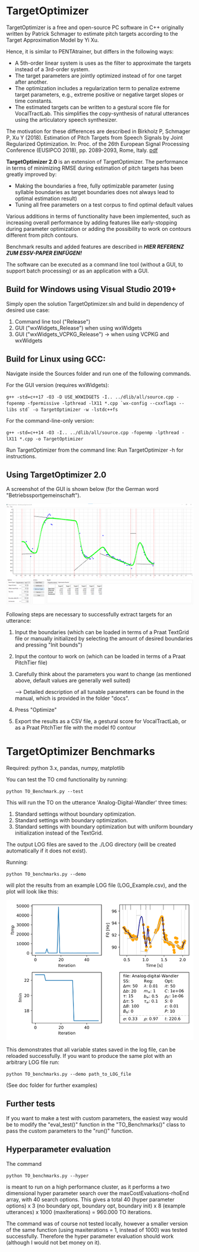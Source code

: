 # TargetOptimizer
TargetOptimizer is a free and open-source PC software in C++ originally written by Patrick Schmager to estimate pitch targets according to the Target Approximation Model by Yi Xu. 

Hence, it is similar to PENTAtrainer, but differs in the following ways:
- A 5th-order linear system is uses as the filter to approximate the targets instead of a 3rd-order system.
- The target parameters are jointly optimized instead of for one target after another.
- The optimization includes a regularization term to penalize extreme target parameters, e.g., extreme positive or negative target slopes or time constants.
- The estimated targets can be written to a gestural score file for VocalTractLab. This simplifies the copy-synthesis of natural utterances using the articulatory speech synthesizer.

The motivation for these differences are described in Birkholz P, Schmager P, Xu Y (2018). Estimation of Pitch Targets from Speech Signals by Joint Regularized Optimization. In: Proc. of the 26th European Signal Processing Conference (EUSIPCO 2018), pp. 2089-2093, Rome, Italy. [pdf](http://www.vocaltractlab.de/publications/birkholz-2018-eusipco.pdf)

**TargetOptimizer 2.0** is an extension of TargetOptimizer. The performance in terms of minimizing RMSE during estimation of pitch targets has been greatly improved by:
- Making the boundaries a free, fully optimizable parameter (using syllable boundaries as target boundaries does not always lead to optimal estimation result)
- Tuning all free parameters on a test corpus to find optimal default values

Various additions in terms of functionality have been implemented, such as increasing overall performance by adding features like early-stopping during parameter optimization or adding the possibility to work on contours different from pitch contours.


Benchmark results and added features are described in _**HIER REFERENZ ZUM ESSV-PAPER EINFÜGEN!**_


The software can be executed as a command line tool (without a GUI, to support batch processing) or as an application with a GUI.

## Build for Windows using Visual Studio 2019+
Simply open the solution TargetOptimizer.sln and build in dependency of desired use case:
1. Command line tool ("Release")
2. GUI ("wxWidgets_Release") when using wxWidgets
3. GUI ("wxWidgets_VCPKG_Release") -> when using VCPKG and wxWidgets

## Build for Linux using GCC:
Navigate inside the Sources folder and run one of the following commands.

For the GUI version (requires wxWidgets):

``g++ -std=c++17 -O3 -D USE_WXWIDGETS -I.. ../dlib/all/source.cpp -fopenmp -fpermissive -lpthread -lX11 *.cpp `wx-config --cxxflags --libs std` -o TargetOptimizer -w -lstdc++fs``

For the command-line-only version:

``g++ -std=c++14 -O3 -I.. ../dlib/all/source.cpp -fopenmp -lpthread -lX11 *.cpp -o TargetOptimizer``

Run TargetOptimizer from the command line:
Run TargetOptimizer -h for instructions.

## Using TargetOptimizer 2.0
A screenshot of the GUI is shown below (for the German word "Betriebssportgemeinschaft").

![Screenshot Target Optimizer 2.0](doc/TargetOptimizer_GUI.png)

Following steps are necessary to successfully extract targets for an utterance:
1. Input the boundaries (which can be loaded in terms of a Praat TextGrid file or manually initialized by selecting the amount of desired boundaries and pressing "Init bounds")
2. Input the contour to work on (which can be loaded in terms of a Praat PitchTier file)
3. Carefully think about the parameters you want to change (as mentioned above, default values are generally well suited)

	--> Detailed description of all tunable parameters can be found in the manual, which is provided in the folder "docs".
4. Press "Optimize"
5. Export the results as a CSV file, a gestural score for VocalTractLab, or as a Praat PitchTier file with the model f0 contour

# TargetOptimizer Benchmarks
Required: python 3.x, pandas, numpy, matplotlib

You can test the TO cmd functionality by running:

``python TO_Benchmark.py --test``

This will run the TO on the utterance 'Analog-Digital-Wandler' three times: 
1. Standard settings without boundary optimization.
2. Standard settings with boundary optimization.
3. Standard settings with boundary optimization but with uniform boundary initialization instead of the TextGrid.

The output LOG files are saved to the ./LOG directory (will be created automatically if it does not exist).

Running:

``python TO_benchmarks.py --demo``

will plot the results from an example LOG file (LOG_Example.csv), and the plot will look like this:

![Plot Demo](doc/Plot_Demo_Ex_1.png)

This demonstrates that all variable states saved in the log file, can be reloaded successfully.
If you want to produce the same plot with an arbitrary LOG file run:

``python TO_benchmarks.py --demo path_to_LOG_file``

(See doc folder for further examples)
## Further tests
If you want to make a test with custom parameters, the easiest way would be to modify the "eval_test()" function in the "TO_Benchmarks()" class to pass the custom parameters to the "run()" function.

## Hyperparameter evaluation

The command 

``python TO_benchmarks.py --hyper``

is meant to run on a high performance cluster, as it performs a two dimensional hyper parameter search over the maxCostEvaluations-rhoEnd array, with 40 search options. This gives a total 40 (hyper parameter options) x 3 (no boundary opt, boundary opt, boundary init) x 8 (example utterances) x 1000 (maxIterations) = 960.000 TO iterations.

The command was of course not tested locally, however a smaller version of the same function (using maxiterations = 1, instead of 1000) was tested successfully. Therefore the hyper parameter evaluation should work (although I would not bet money on it).


